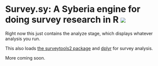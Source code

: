 # Survey.sy: A Syberia engine for doing survey research in R <a href="https://travis-ci.org/peterhurford/survey.sy"><img src="https://img.shields.io/travis/peterhurford/survey.sy.svg"></a>

Right now this just contains the analyze stage, which displays whatever analysis you run.

This also loads [the surveytools2 package](https://github.com/peterhurford/surveytools2) and [dplyr](https://github.com/hadley/dplyr) for survey analysis. 

More coming soon.
